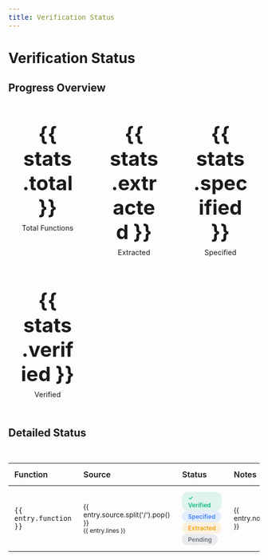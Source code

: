 ```yaml
---
title: Verification Status
---
```


<script setup lang="ts">
import { data } from './.vitepress/data/status.data'

const { entries, stats } = data
</script>

# Verification Status

## Progress Overview

<div class="stats-grid">
  <div class="stat-card">
    <div class="stat-value">{{ stats.total }}</div>
    <div class="stat-label">Total Functions</div>
  </div>
  <div class="stat-card">
    <div class="stat-value">{{ stats.extracted }}</div>
    <div class="stat-label">Extracted</div>
  </div>
  <div class="stat-card">
    <div class="stat-value">{{ stats.specified }}</div>
    <div class="stat-label">Specified</div>
  </div>
  <div class="stat-card">
    <div class="stat-value">{{ stats.verified }}</div>
    <div class="stat-label">Verified</div>
  </div>
</div>

## Detailed Status

<div class="status-table">
  <table>
    <thead>
      <tr>
        <th>Function</th>
        <th>Source</th>
        <th>Status</th>
        <th>Notes</th>
      </tr>
    </thead>
    <tbody>
      <tr v-for="entry in entries" :key="entry.function">
        <td><code>{{ entry.function }}</code></td>
        <td>
          <div class="source-info">
            <div>{{ entry.source.split('/').pop() }}</div>
            <div class="lines">{{ entry.lines }}</div>
          </div>
        </td>
        <td>
          <span v-if="entry.verified === 'verified'" class="badge verified">✓ Verified</span>
          <span v-else-if="entry.verified === 'specified' || entry.verified === 'draft spec'" class="badge specified">Specified</span>
          <span v-else-if="entry.extracted === 'extracted'" class="badge extracted">Extracted</span>
          <span v-else class="badge pending">Pending</span>
        </td>
        <td class="notes">{{ entry.notes }}</td>
      </tr>
    </tbody>
  </table>
</div>

<style scoped>
.stats-grid {
  display: grid;
  grid-template-columns: repeat(auto-fit, minmax(150px, 1fr));
  gap: 1rem;
  margin: 2rem 0;
}

.stat-card {
  background: var(--vp-c-bg-soft);
  padding: 1.5rem;
  border-radius: 8px;
  text-align: center;
}

.stat-value {
  font-size: 2.5rem;
  font-weight: bold;
  color: var(--vp-c-brand-1);
}

.stat-label {
  margin-top: 0.5rem;
  color: var(--vp-c-text-2);
  font-size: 0.9rem;
}

.status-table {
  overflow-x: auto;
  margin: 2rem 0;
}

table {
  width: 100%;
  border-collapse: collapse;
}

th, td {
  padding: 0.75rem;
  text-align: left;
  border-bottom: 1px solid var(--vp-c-divider);
}

th {
  background: var(--vp-c-bg-soft);
  font-weight: 600;
}

.source-info {
  font-size: 0.85rem;
}

.lines {
  color: var(--vp-c-text-2);
  font-size: 0.75rem;
}

.badge {
  display: inline-block;
  padding: 0.25rem 0.75rem;
  border-radius: 12px;
  font-size: 0.75rem;
  font-weight: 600;
}

.badge.verified {
  background: #10b98120;
  color: #10b981;
}

.badge.specified {
  background: #3b82f620;
  color: #3b82f6;
}

.badge.extracted {
  background: #f59e0b20;
  color: #f59e0b;
}

.badge.pending {
  background: #6b728020;
  color: #6b7280;
}

.notes {
  font-size: 0.85rem;
  color: var(--vp-c-text-2);
}

code {
  font-size: 0.85rem;
}
</style>